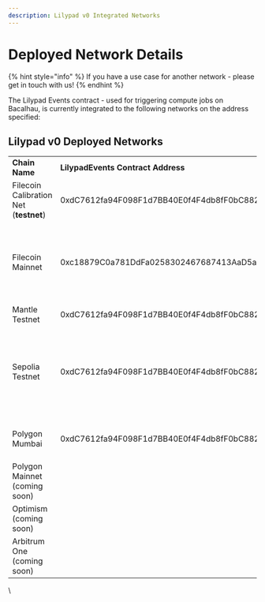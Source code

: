 ```yaml
---
description: Lilypad v0 Integrated Networks
---
```


# Deployed Network Details

{% hint style="info" %}
If you have a use case for another network - please get in touch with us!
{% endhint %}

The Lilypad Events contract - used for triggering compute jobs on Bacalhau, is currently integrated to the following networks on the address specified:

## Lilypad v0 Deployed Networks

|                                        |                                            |                                                                                                                                                                                                                                                                                    |                     |                                                                                                                                                                                                                            |                                                                                                                                                                                                              |
| -------------------------------------- | ------------------------------------------ | ---------------------------------------------------------------------------------------------------------------------------------------------------------------------------------------------------------------------------------------------------------------------------------- | ------------------- | -------------------------------------------------------------------------------------------------------------------------------------------------------------------------------------------------------------------------- | ------------------------------------------------------------------------------------------------------------------------------------------------------------------------------------------------------------ |
| **Chain Name**                         | **LilypadEvents Contract Address**         | **RPC**                                                                                                                                                                                                                                                                            | **ChainID**         | **BlockExplorer**                                                                                                                                                                                                          | **Faucet**                                                                                                                                                                                                   |
| Filecoin Calibration Net (**testnet**) | 0xdC7612fa94F098F1d7BB40E0f4F4db8fF0bC8820 | [https://api.calibration.node.glif.io/rpc/v0](https://api.calibration.node.glif.io/rpc/v0)                                                                                                                                                                                         | 314159 (0x4cb2f)    | [https://calibration.filscan.io/](https://calibration.filscan.io/),                                                                                                                                                        | [https://faucet.calibration.fildev.network/](https://faucet.calibration.fildev.network/)                                                                                                                     |
| Filecoin Mainnet                       | 0xc18879C0a781DdFa0258302467687413AaD5a4E6 | [https://api.node.glif.io/rpc/v1](https://api.node.glif.io/rpc/v1), [https://filecoin-mainnet.chainstacklabs.com/rpc/v1](https://filecoin-mainnet.chainstacklabs.com/rpc/v1), [https://rpc.ankr.com/filecoin](https://rpc.ankr.com/filecoin)                                       | 314 (0x13a)         | [https://fvm.starboard.ventures/](https://fvm.starboard.ventures/), [https://explorer.glif.io/](https://explorer.glif.io/), [https://beryx.zondax.ch/](https://beryx.zondax.ch/), [https://filfox.io/](https://filfox.io/) | Requires Filecoin token [See docs](https://docs.filecoin.io/basics/assets/get-fil/)                                                                                                                          |
| Mantle Testnet                         | 0xdC7612fa94F098F1d7BB40E0f4F4db8fF0bC8820 | [https://rpc.testnet.mantle.xyz](https://rpc.testnet.mantle.xyz)                                                                                                                                                                                                                   | 5001 (0x1389)       | [https://explorer.testnet.mantle.xyz/](https://explorer.testnet.mantle.xyz/)                                                                                                                                               | [https://faucet.testnet.mantle.xyz/](https://faucet.testnet.mantle.xyz/)                                                                                                                                     |
| Sepolia Testnet                        | 0xdC7612fa94F098F1d7BB40E0f4F4db8fF0bC8820 | [https://rpc2.sepolia.org](https://rpc2.sepolia.org), [https://eth-sepolia.g.alchemy.com/v2/demo](https://eth-sepolia.g.alchemy.com/v2/demo), [https://rpc.sepolia.org](https://rpc.sepolia.org), see [https://chainlist.org/chain/11155111](https://chainlist.org/chain/11155111) | 11155111 (0xaa36a7) | [https://sepolia.etherscan.io/](https://sepolia.etherscan.io/)                                                                                                                                                             | [https://www.infura.io/faucet/sepolia](https://www.infura.io/faucet/sepolia), [https://sepoliafaucet.com/](https://sepoliafaucet.com/), [https://sepolia-faucet.pk910.de/](https://sepolia-faucet.pk910.de/) |
| Polygon Mumbai                         | 0xdC7612fa94F098F1d7BB40E0f4F4db8fF0bC8820 | see [https://chainlist.org/chain/80001](https://chainlist.org/chain/80001)                                                                                                                                                                                                         | 80001 (0x13881)     | [https://mumbai.polygonscan.com/](https://mumbai.polygonscan.com/)                                                                                                                                                         | [https://faucet.polygon.technology/](https://faucet.polygon.technology/), [https://mumbaifaucet.com/](https://mumbaifaucet.com/)                                                                             |
| Polygon Mainnet (coming soon)          |                                            | see [https://chainlist.org/chain/137](https://chainlist.org/chain/137)                                                                                                                                                                                                             | 137 (0x89)          | [https://polygonscan.com/](https://polygonscan.com/)                                                                                                                                                                       | Requires MATIC tokens                                                                                                                                                                                        |
| Optimism (coming soon)                 |                                            | see [https://chainlist.org/chain/10](https://chainlist.org/chain/10)                                                                                                                                                                                                               | 10(0xa)             |                                                                                                                                                                                                                            | Requires OP tokens                                                                                                                                                                                           |
| Arbitrum One (coming soon)             |                                            | see [https://chainlist.org/chain/42161](https://chainlist.org/chain/42161)                                                                                                                                                                                                         | 42161 (0xa4b1)      |                                                                                                                                                                                                                            | Requires ARB tokens                                                                                                                                                                                          |

\
